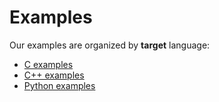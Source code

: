 # Examples
Our examples are organized by __target__ language:

* [C examples](C/README.md)
* [C++ examples](Cpp/README.md)
* [Python examples](Python/README.md)
